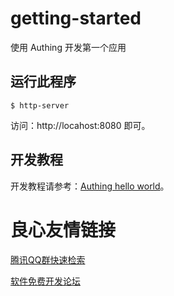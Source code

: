 # getting-started

使用 Authing 开发第一个应用

## 运行此程序

``` shell
$ http-server
```

访问：http://locahost:8080 即可。

## 开发教程

开发教程请参考：[Authing hello world](https://learn.authing.cn/authing/quickstart/hello-world)。

 # 良心友情链接

[腾讯QQ群快速检索](http://u.720life.cn/s/8cf73f7c)

[软件免费开发论坛](http://u.720life.cn/s/bbb01dc0)